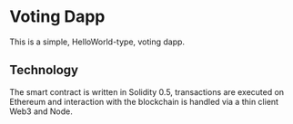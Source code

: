 # Voting Dapp
This is a simple, HelloWorld-type, voting dapp.

## Technology
The smart contract is written in Solidity 0.5, transactions are executed on Ethereum and interaction with the blockchain is handled via a thin client Web3 and Node.